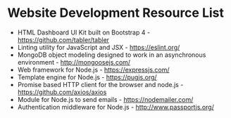# Website Development Resource List

* HTML Dashboard UI Kit built on Bootstrap 4 - https://github.com/tabler/tabler
* Linting utility for JavaScript and JSX - https://eslint.org/
* MongoDB object modeling designed to work in an asynchronous environment - http://mongoosejs.com/
* Web framework for Node.js - https://expressjs.com/
* Template engine for Node.js - https://pugjs.org/
* Promise based HTTP client for the browser and node.js - https://github.com/axios/axios
* Module for Node.js to send emails - https://nodemailer.com/
* Authentication middleware for Node.js - http://www.passportjs.org/
